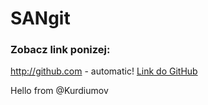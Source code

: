 # SANgit

### Zobacz link ponizej:

http://github.com - automatic!
[Link do GitHub](http://github.com)

Hello from @Kurdiumov
